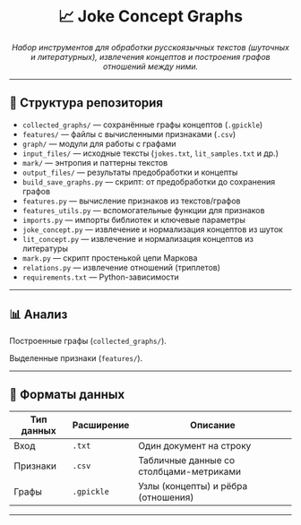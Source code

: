 <!-- README.md -->

<h1 align="center">📈 Joke Concept Graphs</h1>

<p align="center">
  <em>Набор инструментов для обработки русскоязычных текстов (шуточных и литературных), извлечения концептов и построения графов отношений между ними.</em>
</p>

<hr/>

<h2>📂 Структура репозитория</h2>
<ul>
  <li><code>collected_graphs/</code> — сохранённые графы концептов (<code>.gpickle</code>)</li>
  <li><code>features/</code> — файлы с вычисленными признаками (<code>.csv</code>)</li>
  <li><code>graph/</code> — модули для работы с графами</li>
  <li><code>input_files/</code> — исходные тексты (<code>jokes.txt</code>, <code>lit_samples.txt</code> и др.)</li>
  <li><code>mark/</code> — энтропия и паттерны текстов</li>
  <li><code>output_files/</code> — результаты предобработки и концепты</li>
  <li><code>build_save_graphs.py</code> — скрипт: от предобработки до сохранения графов</li>
  <li><code>features.py</code> — вычисление признаков из текстов/графов</li>
  <li><code>features_utils.py</code> — вспомогательные функции для признаков</li>
  <li><code>imports.py</code> — импорты библиотек и ключевые параметры</li>
  <li><code>joke_concept.py</code> — извлечение и нормализация концептов из шуток</li>
  <li><code>lit_concept.py</code> — извлечение и нормализация концептов из литературы</li>
  <li><code>mark.py</code> — скрипт простенькой цепи Маркова</li>
  <li><code>relations.py</code> — извлечение отношений (триплетов)</li>
  <li><code>requirements.txt</code> — Python-зависимости</li>
</ul>

<hr/>

<h2>📊 Анализ</h2>
<p>
  Построенные графы (<code>collected_graphs/</code>).
</p>
<p>
  Выделенные признаки (<code>features/</code>).
</p>

<hr/>

<h2>📖 Форматы данных</h2>
<table>
  <thead>
    <tr>
      <th>Тип данных</th>
      <th>Расширение</th>
      <th>Описание</th>
    </tr>
  </thead>
  <tbody>
    <tr>
      <td>Вход</td>
      <td><code>.txt</code></td>
      <td>Один документ на строку</td>
    </tr>
    <tr>
      <td>Признаки</td>
      <td><code>.csv</code></td>
      <td>Табличные данные со столбцами-метриками</td>
    </tr>
    <tr>
      <td>Графы</td>
      <td><code>.gpickle</code></td>
      <td>Узлы (концепты) и рёбра (отношения)</td>
    </tr>
  </tbody>
</table>

<hr/>
